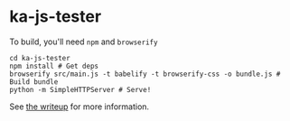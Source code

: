 # ka-js-tester

To build, you'll need `npm` and `browserify`

    cd ka-js-tester
    npm install # Get deps
    browserify src/main.js -t babelify -t browserify-css -o bundle.js # Build bundle
    python -m SimpleHTTPServer # Serve!

See [the writeup](https://docs.google.com/document/d/1A3YvNwqnp1_rYAA_sqrPs6wq6caPdY-rBNtdV6qT8dI/edit?usp=sharing) for more information.

